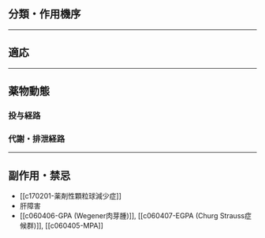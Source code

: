 ## 分類・作用機序
---
## 適応
---
## 薬物動態
### 投与経路
### 代謝・排泄経路
---
## 副作用・禁忌
- [[c170201-薬剤性顆粒球減少症]]
- 肝障害
- [[c060406-GPA (Wegener肉芽腫)]], [[c060407-EGPA (Churg Strauss症候群)]], [[c060405-MPA]]
